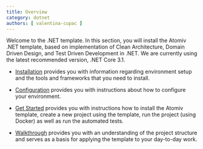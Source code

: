 ```yaml
---
title: Overview
category: dotnet
authors: [ valentina-cupac ]
---
```


Welcome to the .NET template. In this section, you will install the Atomiv .NET template, based on implementation of Clean Architecture, Domain Driven Design, and Test Driven Development in .NET. We are currently using the latest recommended version, .NET Core 3.1.

* [Installation](https://atomiv.org/templates/dotnet/installation) provides you with information regarding environment setup and the tools and frameworks that you need to install.

* [Configuration](https://atomiv.org/templates/dotnet/configuration) provides you with instructions about how to configure your environment.

* [Get Started](https://atomiv.org/templates/dotnet/get-started) provides you with instructions how to install the Atomiv template, create a new project using the template, run the project (using Docker) as well as run the automated tests.

* [Walkthrough](https://atomiv.org/templates/dotnet/walkthrough) provides you with an understanding of the project structure and serves as a basis for applying the template to your day-to-day work.